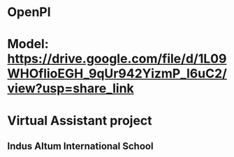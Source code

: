 # OpenPI 
# Model: https://drive.google.com/file/d/1L09WHOflioEGH_9qUr942YizmP_l6uC2/view?usp=share_link
# Virtual Assistant project
## Indus Altum International School
